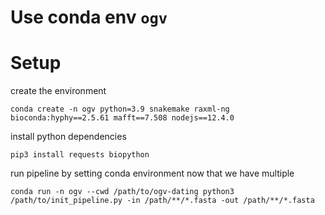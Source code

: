 # Use conda env `ogv`

# Setup

create the environment

```
conda create -n ogv python=3.9 snakemake raxml-ng bioconda:hyphy==2.5.61 mafft==7.508 nodejs==12.4.0
```

install python dependencies

```
pip3 install requests biopython
```

run pipeline by setting conda environment now that we have multiple

```
conda run -n ogv --cwd /path/to/ogv-dating python3 /path/to/init_pipeline.py -in /path/**/*.fasta -out /path/**/*.fasta
```
